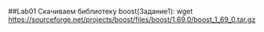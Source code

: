 ##Lab01
Скачиваем библиотеку boost(Задание1):
wget https://sourceforge.net/projects/boost/files/boost/1.69.0/boost_1_69_0.tar.gz
